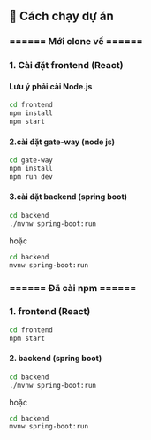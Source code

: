 ## 🚀 Cách chạy dự án

### ====== Mới clone về ======

### 1. Cài đặt frontend (React)

#### Lưu ý phải cài Node.js

```bash
cd frontend
npm install
npm start
```

#### 2.cài đặt gate-way (node js)

```bash
cd gate-way
npm install
npm run dev
```

#### 3.cài đặt backend (spring boot)

```bash
cd backend
./mvnw spring-boot:run
```

hoặc

```bash
cd backend
mvnw spring-boot:run
```

### ====== Đã cài npm ======

### 1. frontend (React)

```bash
cd frontend
npm start
```

#### 2. backend (spring boot)

```bash
cd backend
./mvnw spring-boot:run
```

hoặc

```bash
cd backend
mvnw spring-boot:run
```
